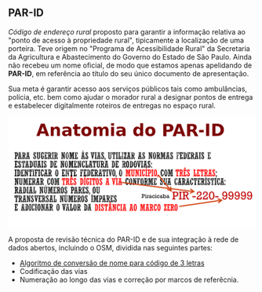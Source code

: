## PAR-ID

*Código de endereço rural* proposto para garantir a informação relativa ao "ponto de acesso à propriedade rural", tipicamente a localização de uma porteira. Teve origem no "Programa de Acessibilidade Rural" da Secretaria da Agricultura e Abastecimento do Governo do Estado de São Paulo. Ainda não recebeu um nome oficial, de modo que estamos apenas apelidando de **PAR-ID**, em referência ao título do seu único documento de apresentação.

Sua meta é garantir acesso aos serviços públicos tais como ambulâncias, polícia, etc. bem como ajudar o morador rural a designar pontos de entrega e estabelecer digitalmente roteiros de entregas no espaço rural.

![](assets/img/parId-resumo1.png)

A proposta de revisão técnica do PAR-ID e de sua integração à rede de dados abertos, incluindo o OSM, dividida nas seguintes partes:

* [Algoritmo de conversão de nome para código de 3 letras](parId-cod3letras.md)
* Codificação das vias
* Numeração ao longo das vias e correção por marcos de referêcnia.
